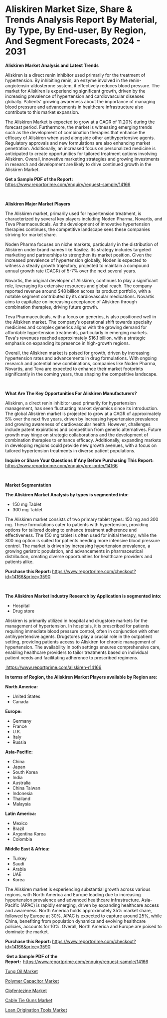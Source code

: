 <p><h1>Aliskiren Market Size, Share & Trends Analysis Report By Material, By Type, By End-user, By Region, And Segment Forecasts, 2024 - 2031</h1></p><p><strong>Aliskiren Market Analysis and Latest Trends</strong></p>
<p><p>Aliskiren is a direct renin inhibitor used primarily for the treatment of hypertension. By inhibiting renin, an enzyme involved in the renin-angiotensin-aldosterone system, it effectively reduces blood pressure. The market for Aliskiren is experiencing significant growth, driven by the increasing prevalence of hypertension and cardiovascular diseases globally. Patients' growing awareness about the importance of managing blood pressure and advancements in healthcare infrastructure also contribute to this market expansion.</p><p>The Aliskiren Market is expected to grow at a CAGR of 11.20% during the forecast period. Furthermore, the market is witnessing emerging trends such as the development of combination therapies that enhance the efficacy of Aliskiren when used alongside other antihypertensive agents. Regulatory approvals and new formulations are also enhancing market penetration. Additionally, an increased focus on personalized medicine is anticipated to create opportunities for tailored treatment options involving Aliskiren. Overall, innovative marketing strategies and growing investments in research and development are likely to drive continued growth in the Aliskiren Market.</p></p>
<p><strong>Get a Sample PDF of the Report:&nbsp;</strong> <a href="https://www.reportprime.com/enquiry/request-sample/14166?utm_campaign=1879&utm_medium=2&utm_source=Github&utm_content=ia&utm_term=25122024&utm_id=aliskiren">https://www.reportprime.com/enquiry/request-sample/14166</a></p>
<p>&nbsp;</p>
<p><strong>Aliskiren Major Market Players</strong></p>
<p><p>The Aliskiren market, primarily used for hypertension treatment, is characterized by several key players including Noden Pharma, Novartis, and Teva Pharmaceuticals. As the development of innovative hypertension therapies continues, the competitive landscape sees these companies striving for market share.</p><p>Noden Pharma focuses on niche markets, particularly in the distribution of Aliskiren under brand names like Rasilez. Its strategy includes targeted marketing and partnerships to strengthen its market position. Given the increased prevalence of hypertension globally, Noden is expected to witness a steady growth trajectory, projected to maintain a compound annual growth rate (CAGR) of 5-7% over the next several years.</p><p>Novartis, the original developer of Aliskiren, continues to play a significant role, leveraging its extensive resources and global reach. The company reported revenue around $48 billion across its product portfolio, with a notable segment contributed by its cardiovascular medications. Novartis aims to capitalize on increasing acceptance of Aliskiren through combination therapies, driving future growth.</p><p>Teva Pharmaceuticals, with a focus on generics, is also positioned well in the Aliskiren market. The company’s operational shift towards specialty medicines and complex generics aligns with the growing demand for affordable hypertension treatments, particularly in emerging markets. Teva's revenues reached approximately $16.1 billion, with a strategic emphasis on expanding its presence in high-growth regions.</p><p>Overall, the Aliskiren market is poised for growth, driven by increasing hypertension rates and advancements in drug formulations. With ongoing research and potential new combinations, companies like Noden Pharma, Novartis, and Teva are expected to enhance their market footprints significantly in the coming years, thus shaping the competitive landscape.</p></p>
<p>&nbsp;</p>
<p><strong>What Are The Key Opportunities For Aliskiren Manufacturers?</strong></p>
<p><p>Aliskiren, a direct renin inhibitor used primarily for hypertension management, has seen fluctuating market dynamics since its introduction. The global Aliskiren market is projected to grow at a CAGR of approximately 5% over the next five years, driven by increasing hypertension prevalence and growing awareness of cardiovascular health. However, challenges include patent expirations and competition from generic alternatives. Future growth may hinge on strategic collaborations and the development of combination therapies to enhance efficacy. Additionally, expanding markets in developing regions could provide new growth avenues, with a focus on tailored hypertension treatments in diverse patient populations.</p></p>
<p><strong>Inquire or Share Your Questions If Any Before Purchasing This Report:</strong> <a href="https://www.reportprime.com/enquiry/pre-order/14166?utm_campaign=1879&utm_medium=2&utm_source=Github&utm_content=ia&utm_term=25122024&utm_id=aliskiren">https://www.reportprime.com/enquiry/pre-order/14166</a></p>
<p>&nbsp;</p>
<p><strong>Market Segmentation</strong></p>
<p><strong>The Aliskiren Market Analysis by types is segmented into:</strong></p>
<p><ul><li>150 mg Tablet</li><li>300 mg Tablet</li></ul></p>
<p><p>The Aliskiren market consists of two primary tablet types: 150 mg and 300 mg. These formulations cater to patients with hypertension, providing options for tailored dosing to enhance treatment adherence and effectiveness. The 150 mg tablet is often used for initial therapy, while the 300 mg option is suited for patients needing more intensive blood pressure control. The market is driven by increasing hypertension prevalence, a growing geriatric population, and advancements in pharmaceutical distribution, creating diverse opportunities for healthcare providers and patients alike.</p></p>
<p><strong>Purchase this Report:&nbsp;</strong><a href="https://www.reportprime.com/checkout?id=14166&price=3590&utm_campaign=1879&utm_medium=2&utm_source=Github&utm_content=ia&utm_term=25122024&utm_id=aliskiren">https://www.reportprime.com/checkout?id=14166&price=3590</a></p>
<p>&nbsp;</p>
<p><strong>The Aliskiren Market Industry Research by Application is segmented into:</strong></p>
<p><ul><li>Hospital</li><li>Drug store</li></ul></p>
<p><p>Aliskiren is primarily utilized in hospital and drugstore markets for the management of hypertension. In hospitals, it is prescribed for patients requiring immediate blood pressure control, often in conjunction with other antihypertensive agents. Drugstores play a crucial role in the outpatient setting, providing patients access to Aliskiren for chronic management of hypertension. The availability in both settings ensures comprehensive care, enabling healthcare providers to tailor treatments based on individual patient needs and facilitating adherence to prescribed regimens.</p></p>
<p><a href="https://www.reportprime.com/aliskiren-r14166?utm_campaign=1879&utm_medium=2&utm_source=Github&utm_content=ia&utm_term=25122024&utm_id=aliskiren">&nbsp;https://www.reportprime.com/aliskiren-r14166</a></p>
<p><strong>In terms of Region, the Aliskiren Market Players available by Region are:</strong></p>
<p>
    <p> <strong> North America: </strong>
        <ul>
            <li>United States</li>
            <li>Canada</li>
        </ul>
        </p> 
    <p> <strong> Europe: </strong>
        <ul>
            <li>Germany</li>
            <li>France</li>
            <li>U.K.</li>
            <li>Italy</li>
            <li>Russia</li>
        </ul>
        </p> 
    <p> <strong> Asia-Pacific: </strong>
        <ul>
            <li>China</li>
            <li>Japan</li>
            <li>South Korea</li>
            <li>India</li>
            <li>Australia</li>
            <li>China Taiwan</li>
            <li>Indonesia</li>
            <li>Thailand</li>
            <li>Malaysia</li>
        </ul>
        </p> 
    <p> <strong> Latin America: </strong>
        <ul>
            <li>Mexico</li>
            <li>Brazil</li>
            <li>Argentina Korea</li>
            <li>Colombia</li>
        </ul>
        </p> 
    <p> <strong> Middle East & Africa: </strong>
        <ul>
            <li>Turkey</li>
            <li>Saudi</li>
            <li>Arabia</li>
            <li>UAE</li>
            <li>Korea</li>
        </ul>
    </p>
    </p>
<p><p>The Aliskiren market is experiencing substantial growth across various regions, with North America and Europe leading due to increasing hypertension prevalence and advanced healthcare infrastructure. Asia-Pacific (APAC) is rapidly emerging, driven by expanding healthcare access and awareness. North America holds approximately 35% market share, followed by Europe at 30%. APAC is expected to capture around 25%, while China, benefiting from population dynamics and evolving healthcare policies, accounts for 10%. Overall, North America and Europe are poised to dominate the market.</p></p>
<p><strong>Purchase this Report: </strong><a href="https://www.reportprime.com/checkout?id=14166&price=3590&utm_campaign=1879&utm_medium=2&utm_source=Github&utm_content=ia&utm_term=25122024&utm_id=aliskiren">https://www.reportprime.com/checkout?id=14166&price=3590</a></p>
<p>&nbsp;<strong>Get a Sample PDF of the Report:&nbsp;&nbsp;</strong><a href="https://www.reportprime.com/enquiry/request-sample/14166?utm_campaign=1879&utm_medium=2&utm_source=Github&utm_content=ia&utm_term=25122024&utm_id=aliskiren">https://www.reportprime.com/enquiry/request-sample/14166</a></p>
<p><strong></strong></p>
<p><p><a href="https://www.linkedin.com/pulse/significant-competition-expected-tung-oil-market-over-forecast-zd9ue?utm_campaign=1879&utm_medium=2&utm_source=Github&utm_content=ia&utm_term=25122024&utm_id=aliskiren">Tung Oil Market</a></p><p><a href="https://www.linkedin.com/pulse/p-factrackr-ho6he?utm_campaign=1879&utm_medium=2&utm_source=Github&utm_content=ia&utm_term=25122024&utm_id=aliskiren">Polymer Capacitor Market</a></p><p><a href="https://www.linkedin.com/pulse/marketsize2024-2031withcagrof7factorsinfluencinggrowthsup-p11xe?utm_campaign=1879&utm_medium=2&utm_source=Github&utm_content=ia&utm_term=25122024&utm_id=aliskiren">Clofentezine Market</a></p><p><a href="https://www.linkedin.com/pulse/comprehensive-report-cable-tie-guns-market-new-trends-competition-d5nwe?utm_campaign=1879&utm_medium=2&utm_source=Github&utm_content=ia&utm_term=25122024&utm_id=aliskiren">Cable Tie Guns Market</a></p><p><a href="https://github.com/FassouRP/Market-Research-Report-List-6/blob/main/loan-origination-tools-market.md?utm_campaign=1879&utm_medium=2&utm_source=Github&utm_content=ia&utm_term=25122024&utm_id=aliskiren">Loan Origination Tools Market</a></p></p>